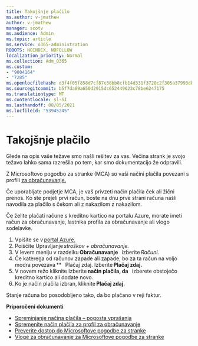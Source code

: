 ```yaml
---
title: Takojšnje plačilo
ms.author: v-jmathew
author: v-jmathew
manager: scotv
ms.audience: Admin
ms.topic: article
ms.service: o365-administration
ROBOTS: NOINDEX, NOFOLLOW
localization_priority: Normal
ms.collection: Adm_O365
ms.custom:
- "9004164"
- "7285"
ms.openlocfilehash: d3f4f05f858d7cf87e38bb8cfb14d331f3720c2f305a37993db82280e3dc0816
ms.sourcegitcommit: b5f7da89a650d2915dc652449623c78be6247175
ms.translationtype: MT
ms.contentlocale: sl-SI
ms.lasthandoff: 08/05/2021
ms.locfileid: "53945245"
---
```

# <a name="make-an-immediate-payment"></a>Takojšnje plačilo

Glede na opis vaše težave smo našli rešitev za vas. Večina strank je svojo težavo lahko sama razrešila po tem, kar smo dokumentacijo že odpravili.

Z Microsoftovo pogodbo za stranke (MCA) so vaši načini plačila povezani s profili [za obračunavanje.](https://docs.microsoft.com/azure/billing/billing-how-to-change-credit-card?WT.mc_id=Portal-Microsoft_Azure_Support#change-payment-method-for-a-billing-profile)

Če uporabljate podjetje MCA, je vaš privzeti način plačila ček ali žični prenos. Ko ste prejeli prvi račun, boste na dnu prve strani računa našli navodila za plačilo s čekom ali z nakazilom z nakazilom.

Če želite plačati račune s kreditno kartico na portalu Azure, morate imeti račun za obračunavanje, lastnika profila za obračunavanje ali vlogo sodelavke.

1. Vpišite se v [portal Azure.](https://portal.azure.com/)
2. Poiščite Upravljanje *stroškov + obračunavanje.*
3. V levem meniju v razdelku **Obračunavanje**   izberite *Računi.*
4. Če katerega od računov zapade ali zapade, bo za ta račun na voljo modra povezava **   Plačaj zdaj. Izberite **Plačaj zdaj.**
5. V novem režo kliknite Izberite **način plačila, da**   izberete obstoječo kreditno kartico ali dodate novo.
6. Ko je način plačila izbran, kliknite **Plačaj zdaj.**

Stanje računa bo posodobljeno tako, da bo plačano v reji faktur.

**Priporočeni dokumenti**

- [Spreminjanje načina plačila – pogosta vprašanja](https://docs.microsoft.com/azure/billing/billing-how-to-change-credit-card?WT.mc_id=Portal-Microsoft_Azure_Support#frequently-asked-questions)
- [Spremenite način plačila za profil za obračunavanje](https://docs.microsoft.com/azure/cost-management-billing/manage/change-credit-card?WT.mc_id=Portal-Microsoft_Azure_Support#manage-credit-cards-for-a-microsoft-customer-agreement)
- [Preverite dostop do Microsoftove pogodbe za stranke](https://docs.microsoft.com/azure/cost-management-billing/manage/change-credit-card?WT.mc_id=Portal-Microsoft_Azure_Support%22%20%5Cl%20%22manage-credit-cards-for-a-microsoft-customer-agreement%22%20%5Ct%20%22_blank#check-the-type-of-your-account)
- [Vloge za obračunavanje za Microsoftove pogodbe za stranke](https://docs.microsoft.com/azure/cost-management-billing/manage/understand-mca-roles)
